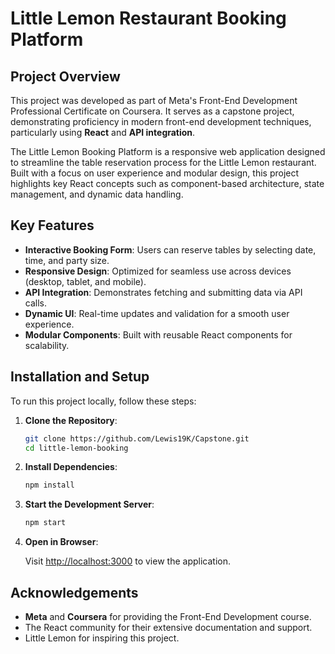 # Little Lemon Restaurant Booking Platform

## Project Overview

This project was developed as part of Meta's Front-End Development Professional Certificate on Coursera. It serves as a capstone project, demonstrating proficiency in modern front-end development techniques, particularly using **React** and **API integration**.

The Little Lemon Booking Platform is a responsive web application designed to streamline the table reservation process for the Little Lemon restaurant. Built with a focus on user experience and modular design, this project highlights key React concepts such as component-based architecture, state management, and dynamic data handling.

## Key Features

- **Interactive Booking Form**: Users can reserve tables by selecting date, time, and party size.
- **Responsive Design**: Optimized for seamless use across devices (desktop, tablet, and mobile).
- **API Integration**: Demonstrates fetching and submitting data via API calls.
- **Dynamic UI**: Real-time updates and validation for a smooth user experience.
- **Modular Components**: Built with reusable React components for scalability.

## Installation and Setup

To run this project locally, follow these steps:

1. **Clone the Repository**:

    ```bash
    git clone https://github.com/Lewis19K/Capstone.git
    cd little-lemon-booking
    ```

2. **Install Dependencies**:

    ```bash
    npm install
    ```

3. **Start the Development Server**:

   ```bash
   npm start
   ```

4. **Open in Browser**:

   Visit <http://localhost:3000> to view the application.

## Acknowledgements

- **Meta** and **Coursera** for providing the Front-End Development course.
- The React community for their extensive documentation and support.
- Little Lemon for inspiring this project.
